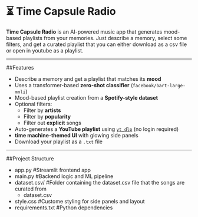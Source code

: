 # ⏳ Time Capsule Radio

**Time Capsule Radio** is an AI-powered music app that generates mood-based playlists from your memories. Just describe a memory, select some filters, and get a curated playlist that you can either download as a csv file or open in youtube as a playlist.

---

##Features

- Describe a memory and get a playlist that matches its **mood**
- Uses a transformer-based **zero-shot classifier** (`facebook/bart-large-mnli`)
- Mood-based playlist creation from a **Spotify-style dataset**
- Optional filters:
  - Filter by **artists**
  - Filter by **popularity**
  - Filter out **explicit** songs
- Auto-generates a **YouTube playlist** using [`yt_dlp`](https://github.com/yt-dlp/yt-dlp) (no login required)
- **time machine-themed UI** with glowing side panels
- Download your playlist as a `.txt` file

---

##Project Structure

- app.py #Streamlit frontend app
- main.py #Backend logic and ML pipeline
- dataset.csv/ #Folder containing the dataset.csv file that the songs are curated from
  - dataset.csv
- style.css #Custome styling for side panels and layout
- requirements.txt #Python dependencies
